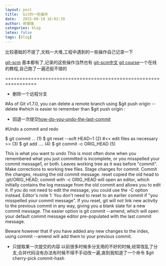 ```yaml
---
layout: post
title:  Git的一些操作
date:   2015-09-10 16:02:39
author: 郝锡强
categories: blog
letex: false
tags: [blog]
---
```

比较基础的不提了,文档一大堆,工程中遇到的一些操作自己记录一下

[git-scm](http://git-scm.com/docs/)  基本都有了,记录的这些操作当然也有
[git-scm中文](https://git-scm.com/blog/2010/06/09/pro-git-zh.html)
[git course](https://www.codecademy.com/learn/learn-git)一个在线的教程,自己跑了一遍还挺不错的

<!-- more -->

=================================================================

* 删除一个远程分支

#As of Git v1.7.0, you can delete a remote branch using
$git push origin --delete <branchName>
#which is easier to remember than
$git push origin :<branchName>


* 回退一次提交[how-do-you-undo-the-last-commit](http://stackoverflow.com/questions/927358/how-do-you-undo-the-last-commit)

#Undo a commit and redo

$ git commit ...              (1)
$ git reset --soft HEAD~1     (2)
#<< edit files as necessary >> (3)
$ git add ....                (4)
$ git commit -c ORIG_HEAD     (5)



This is what you want to undo
This is most often done when you remembered what you just committed is incomplete, or you misspelled your commit message1, or both. Leaves working tree as it was before "commit".
Make corrections to working tree files.
Stage changes for commit.
Commit the changes, reusing the old commit message. reset copied the old head to .git/ORIG_HEAD; commit with -c ORIG_HEAD will open an editor, which initially contains the log message from the old commit and allows you to edit it. If you do not need to edit the message, you could use the -C option instead.
Editor's note 1: You don't need to reset to an earlier commit if "you misspelled your commit message". If you reset, git will not link new activity to the previous commit in any way, giving you a blank slate for a new commit message. The easier option is git commit --amend, which will open your default commit message editor pre-populated with the last commit message.

Beware however that if you have added any new changes to the index, using commit --amend will add them to your previous commit.

* 只提取某一次提交的内容
以前很多时候多分支用的不好的时候,经常改乱了分支,合并代码没有办法有时候不得不手动改一遍,直到我知道了一个命令
$git cherry-pick commit-hash
